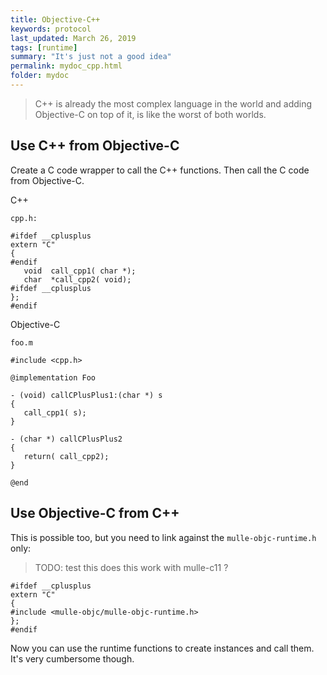```yaml
---
title: Objective-C++
keywords: protocol
last_updated: March 26, 2019
tags: [runtime]
summary: "It's just not a good idea"
permalink: mydoc_cpp.html
folder: mydoc
---
```


> C++ is already the most complex language in the world and adding Objective-C
> on top of it, is like the worst of both worlds.

## Use C++ from Objective-C

Create a C code wrapper to call the C++ functions. Then call the C code from
Objective-C.


C++

`cpp.h:`

```
#ifdef __cplusplus
extern "C"
{
#endif
   void  call_cpp1( char *);
   char  *call_cpp2( void);
#ifdef __cplusplus
};
#endif
```

Objective-C



`foo.m`

```
#include <cpp.h>

@implementation Foo

- (void) callCPlusPlus1:(char *) s
{
   call_cpp1( s);
}

- (char *) callCPlusPlus2
{
   return( call_cpp2);
}

@end
```

## Use Objective-C from C++

This is possible too, but you need to link against the `mulle-objc-runtime.h`
only:


> TODO: test this does this work with mulle-c11 ?

```
#ifdef __cplusplus
extern "C"
{
#include <mulle-objc/mulle-objc-runtime.h>
};
#endif
```

Now you can use the runtime functions to create instances and call them.
It's very cumbersome though.





